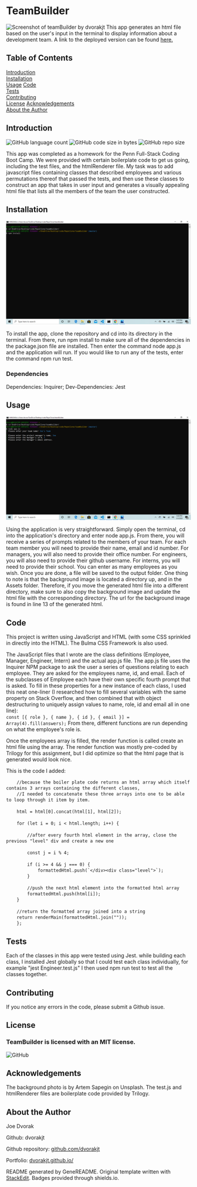 # TeamBuilder
![Screenshot of teamBuilder by dvorakjt](./Assets/screenshots/screen-1.gif)
This app generates an html file based on the user's input in the terminal to display information about a development team. A link to the deployed version can be found [here.](https://dvorakjt.github.io/teamBuilder/)
## Table of Contents

[Introduction](#introduction)  
[Installation](#installation)  
[Usage](#usage)
[Code](#code)  
[Tests](#tests)  
[Contributing](#contributing)  
[License](#license)
[Acknowledgements](#acknowledgements)  
[About the Author](#about-the-author)  

## Introduction

![GitHub language count](https://img.shields.io/github/languages/count/dvorakjt/teamBuilder) ![GitHub code size in bytes](https://img.shields.io/github/languages/code-size/dvorakjt/teamBuilder) ![GitHub repo size](https://img.shields.io/github/repo-size/dvorakjt/teamBuilder)

This app was completed as a homework for the Penn Full-Stack Coding Boot Camp. We were provided with certain boilerplate code to get us going, including the test files, and the htmlRenderer file. My task was to add javascript files containing classes that described employees and various permutations thereof that passed the tests, and then use these classes to construct an app that takes in user input and generates a visually appealing html file that lists all the members of the team the user constructed.

## Installation
![Installation Image ](./Assets/screenshots/screen-2.png)

To install the app, clone the repository and cd into its directory in the terminal. From there, run npm install to make sure all of the dependencies in the package.json file are installed. Then enter the command node app.js and the application will run. If you would like to run any of the tests, enter the command npm run test.

### Dependencies

Dependencies: Inquirer; Dev-Dependencies: Jest

## Usage
![Usage Image](./Assets/screenshots/screen-3.png)

Using the application is very straightforward. Simply open the terminal, cd into the application's directory and enter node app.js. From there, you will receive a series of prompts related to the members of your team. For each team member you will need to provide their name, email and id number. For managers, you will also need to provide their office number. For engineers, you will also need to provide their github username. For interns, you will need to provide their school. You can enter as many employees as you wish. Once you are done, a file will be saved to the output folder. One thing to note is that the background image is located a directory up, and in the Assets folder. Therefore, if you move the generated html file into a different directory, make sure to also copy the background image and update the html file with the corresponding directory. The url for the background image is found in line 13 of the generated html.

## Code

This project is written using JavaScript and HTML (with some CSS sprinkled in directly into the HTML). The Bulma CSS Framework is also used.

The JavaScript files that I wrote are the class definitions (Employee, Manager, Engineer, Intern) and the actual app.js file. The app.js file uses the Inquirer NPM package to ask the user a series of questions relating to each employee. They are asked for the employees name, id, and email. Each of the subclasses of Employee each have their own specific fourth prompt that is asked. To fill in these properties for a new instance of each class, I used this neat one-liner (I researched how to fill several variables with the same property on Stack Overflow, and then combined that with object destructuring to uniquely assign values to name, role, id and email all in one line):  
    ```
    const [{ role }, { name }, { id }, { email }] = Array(4).fill(answers);
    ```
From there, different functions are run depending on what the employee's role is.

Once the employees array is filled, the render function is called create an html file using the array. The render function was mostly pre-coded by Trilogy for this assignment, but I did optimize so that the html page that is generated would look nice.

This is the code I added:  
        
        //because the boiler plate code returns an html array which itself contains 3 arrays containing the different classes,   
        //I needed to concatenate these three arrays into one to be able to loop through it item by item.   
           
        html = html[0].concat(html[1], html[2]);  

        for (let i = 0; i < html.length; i++) {   
            
            //after every fourth html element in the array, close the previous "level" div and create a new one   
            
            const j = i % 4;  

            if (i >= 4 && j === 0) {   
                formattedHtml.push(`</div><div class="level">`);   
            }   

            //push the next html element into the formatted html array   
            formattedHtml.push(html[i]);  
        }   

        //return the formatted array joined into a string   
        return renderMain(formattedHtml.join(""));  
        };  
## Tests

Each of the classes in this app were tested using Jest. while building each class, I installed Jest globally so that I could test each class individually, for example "jest Engineer.test.js" I then used npm run test to test all the classes together.

## Contributing

If you notice any errors in the code, please submit a Github issue. 

## License
### TeamBuilder is licensed with an MIT license.

![GitHub](https://img.shields.io/github/license/dvorakjt/teamBuilder)

## Acknowledgements

The background photo is by Artem Sapegin on Unsplash. The test.js and htmlRenderer files are boilerplate code provided by Trilogy.

## About the Author

Joe Dvorak

Github: dvorakjt

Github repository: [github.com/dvorakjt](https://github.com/dvorakjt/)

Portfolio: [dvorakjt.github.io/](https://userName.github.io/)

README generated by GeneREADME. Original template written with [StackEdit](https://stackedit.io/). Badges provided through shields.io.
